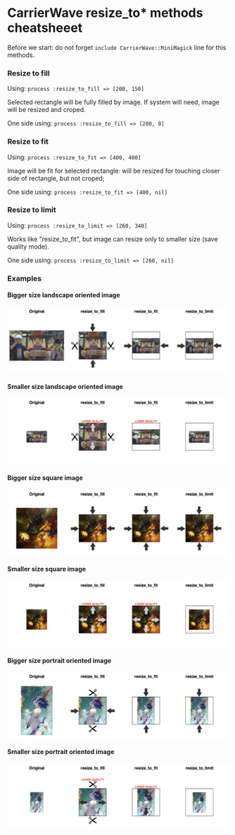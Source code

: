 CarrierWave resize_to* methods cheatsheeet
==========================================

Before we start: do not forget `include CarrierWave::MiniMagick` line for this methods.


### Resize to fill

Using: `process :resize_to_fill => [200, 150]`

Selected rectangle will be fully filled by image. If system will need, image will be resized and croped.

One side using: `process :resize_to_fill => [200, 0]`


### Resize to fit

Using: `process :resize_to_fit => [400, 400]`

Image will be fit for selected rectangle: will be resized for touching closer side of rectangle, but not croped;

One side using: `process :resize_to_fit => [400, nil]`


### Resize to limit

Using: `process :resize_to_limit => [260, 340]`

Works like "resize_to_fit", but image can resize only to smaller size (save quality mode).

One side using: `process :resize_to_limit => [260, nil]`


### Examples

#### Bigger size landscape oriented image

<img src="assets/carrierwave_resize_to_hor_big.jpg" alt="Big landscape oriented image">

#### Smaller size landscape oriented image

<img src="assets/carrierwave_resize_to_hor_sml.jpg" alt="Small landscape oriented image">

#### Bigger size square image

<img src="assets/carrierwave_resize_to_sqr_big.jpg" alt="Big square image">

#### Smaller size square image

<img src="assets/carrierwave_resize_to_sqr_sml.jpg" alt="Small square image">

#### Bigger size portrait oriented image

<img src="assets/carrierwave_resize_to_ver_big.jpg" alt="Big portrait oriented image">

#### Smaller size portrait oriented image

<img src="assets/carrierwave_resize_to_ver_sml.jpg" alt="Small portrait oriented image">
